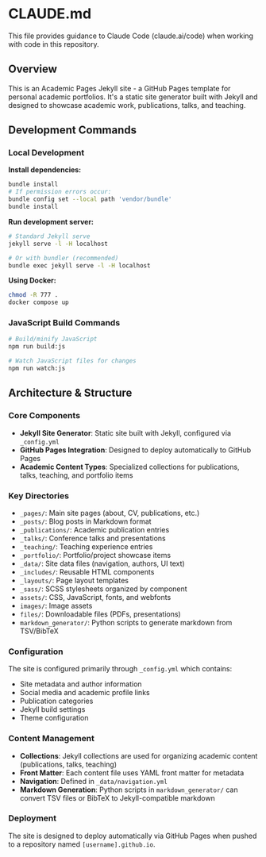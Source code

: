 # CLAUDE.md

This file provides guidance to Claude Code (claude.ai/code) when working with code in this repository.

## Overview

This is an Academic Pages Jekyll site - a GitHub Pages template for personal academic portfolios. It's a static site generator built with Jekyll and designed to showcase academic work, publications, talks, and teaching.

## Development Commands

### Local Development

**Install dependencies:**
```bash
bundle install
# If permission errors occur:
bundle config set --local path 'vendor/bundle'
bundle install
```

**Run development server:**
```bash
# Standard Jekyll serve
jekyll serve -l -H localhost

# Or with bundler (recommended)
bundle exec jekyll serve -l -H localhost
```

**Using Docker:**
```bash
chmod -R 777 .
docker compose up
```

### JavaScript Build Commands

```bash
# Build/minify JavaScript
npm run build:js

# Watch JavaScript files for changes
npm run watch:js
```

## Architecture & Structure

### Core Components

- **Jekyll Site Generator**: Static site built with Jekyll, configured via `_config.yml`
- **GitHub Pages Integration**: Designed to deploy automatically to GitHub Pages
- **Academic Content Types**: Specialized collections for publications, talks, teaching, and portfolio items

### Key Directories

- `_pages/`: Main site pages (about, CV, publications, etc.)
- `_posts/`: Blog posts in Markdown format
- `_publications/`: Academic publication entries
- `_talks/`: Conference talks and presentations
- `_teaching/`: Teaching experience entries
- `_portfolio/`: Portfolio/project showcase items
- `_data/`: Site data files (navigation, authors, UI text)
- `_includes/`: Reusable HTML components
- `_layouts/`: Page layout templates
- `_sass/`: SCSS stylesheets organized by component
- `assets/`: CSS, JavaScript, fonts, and webfonts
- `images/`: Image assets
- `files/`: Downloadable files (PDFs, presentations)
- `markdown_generator/`: Python scripts to generate markdown from TSV/BibTeX

### Configuration

The site is configured primarily through `_config.yml` which contains:
- Site metadata and author information
- Social media and academic profile links
- Publication categories
- Jekyll build settings
- Theme configuration

### Content Management

- **Collections**: Jekyll collections are used for organizing academic content (publications, talks, teaching)
- **Front Matter**: Each content file uses YAML front matter for metadata
- **Navigation**: Defined in `_data/navigation.yml`
- **Markdown Generation**: Python scripts in `markdown_generator/` can convert TSV files or BibTeX to Jekyll-compatible markdown

### Deployment

The site is designed to deploy automatically via GitHub Pages when pushed to a repository named `[username].github.io`.
